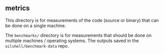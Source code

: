 metrics
-------

This directory is for measurements of the code (source or binary) that can be
done on a single machine.

The `benchmarks/` directory is for measurements that should be done on multiple
machines / operating systems.  The outputs saved in the
`oilshell/benchmark-data` repo.

